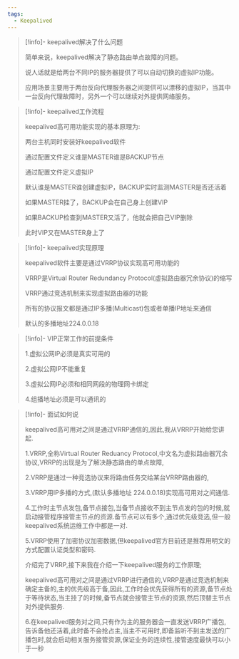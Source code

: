 ```yaml
---
tags:
  - Keepalived
---
```


> [!info]- keepalived解决了什么问题
> 
> 
> 简单来说，keepalived解决了静态路由单点故障的问题。
> 
> 说人话就是给两台不同IP的服务器提供了可以自动切换的虚拟IP功能。
> 
> 应用场景主要用于两台反向代理服务器之间提供可以漂移的虚拟IP，当其中一台反向代理故障时，另外一个可以继续对外提供网络服务。

> [!info]- keepalived工作流程
> 
> 
> keepalived高可用功能实现的基本原理为:
> 
> 两台主机同时安装好keepalived软件
> 
> 通过配置文件定义谁是MASTER谁是BACKUP节点
> 
> 通过配置文件定义虚拟IP
> 
> 默认谁是MASTER谁创建虚拟IP，BACKUP实时监测MASTER是否还活着
> 
> 如果MASTER挂了，BACKUP会在自己身上创建VIP
> 
> 如果BACKUP检查到MASTER又活了，他就会把自己VIP删除
> 
> 此时VIP又在MASTER身上了
> 

> [!info]- keepalived实现原理
> 
> 
> keepalived软件主要是通过VRRP协议实现高可用功能的
> 
> VRRP是Virtual Router Redundancy Protocol(虚拟路由器冗余协议)的缩写
> 
> VRRP通过竞选机制来实现虚拟路由器的功能
> 
> 所有的协议报文都是通过IP多播(Multicast)包或者单播IP地址来通信
> 
> 默认的多播地址224.0.0.18
> 

> [!info]- VIP正常工作的前提条件
> 
> 
> 1.虚拟公网IP必须是真实可用的
> 
> 2.虚拟公网IP不能重复
> 
> 3.虚拟公网IP必须和相同网段的物理网卡绑定
> 
> 4.组播地址必须是可以通讯的
> 

> [!info]- 面试如何说
> 
> 
> keepalived高可用对之间是通过VRRP通信的,因此,我从VRRP开始给您讲起.
> 
> 1.VRRP,全称Virtual Router Reduancy Protocol,中文名为虚拟路由器冗余协议,VRRP的出现是为了解决静态路由的单点故障,
> 
> 2.VRRP是通过一种竞选协议来将路由任务交给某台VRRP路由器的,
> 
> 3.VRRP用IP多播的方式,(默认多播地址 224.0.0.18)实现高可用对之间通信.
> 
> 4.工作时主节点发包,备节点接包,当备节点接收不到主节点发的包的时候,就启动接管程序接管主节点的资源.备节点可以有多个,通过优先级竞选,但一般keepalived系统运维工作中都是一对.
> 
> 5.VRRP使用了加密协议加密数据,但keepalived官方目前还是推荐用明文的方式配置认证类型和密码.
> 
> 介绍完了VRRP,接下来我在介绍一下keepalived服务的工作原理;
> 
> keepalived高可用对之间是通过VRRP进行通信的,VRRP是通过竞选机制来确定主备的,主的优先级高于备,因此,工作时会优先获得所有的资源,备节点处于等待状态,当主挂了的时候,备节点就会接管主节点的资源,然后顶替主节点对外提供服务.
> 
> 6.在keepalived服务对之间,只有作为主的服务器会一直发送VRRP广播包,告诉备他还活着,此时备不会抢占主,当主不可用时,即备监听不到主发送的广播包时,就会启动相关服务接管资源,保证业务的连续性,接管速度最快可以小于一秒
> 

